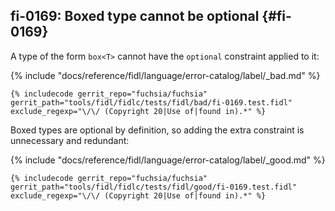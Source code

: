 ## fi-0169: Boxed type cannot be optional {#fi-0169}

A type of the form `box<T>` cannot have the `optional` constraint applied to it:

{% include "docs/reference/fidl/language/error-catalog/label/_bad.md" %}

```fidl
{% includecode gerrit_repo="fuchsia/fuchsia" gerrit_path="tools/fidl/fidlc/tests/fidl/bad/fi-0169.test.fidl" exclude_regexp="\/\/ (Copyright 20|Use of|found in).*" %}
```

Boxed types are optional by definition, so adding the extra constraint is
unnecessary and redundant:

{% include "docs/reference/fidl/language/error-catalog/label/_good.md" %}

```fidl
{% includecode gerrit_repo="fuchsia/fuchsia" gerrit_path="tools/fidl/fidlc/tests/fidl/good/fi-0169.test.fidl" exclude_regexp="\/\/ (Copyright 20|Use of|found in).*" %}
```
